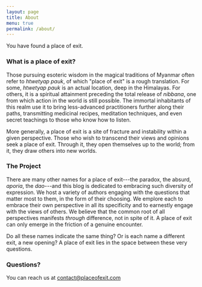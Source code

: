 ```yaml
---
layout: page
title: About
menu: true
permalink: /about/
---
```


You have found a place of exit.

### What is a place of exit?

Those pursuing esoteric wisdom in the magical traditions of Myanmar often refer to *htwetyap pauk*, of which "place of exit" is a rough translation. For some, *htwetyap pauk* is an actual location, deep in the Himalayas. For others, it is a spiritual attainment preceding the total release of *nibbana*, one from which action in the world is still possible. The immortal inhabitants of this realm use it to bring less-advanced practitioners further along their paths, transmitting medicinal recipes, meditation techniques, and even secret teachings to those who know how to listen.

More generally, a place of exit is a site of fracture and instability within a given perspective. Those who wish to transcend their views and opinions seek a place of exit. Through it, they open themselves up to the world; from it, they draw others into new worlds.

### The Project

There are many other names for a place of exit---the paradox, the absurd, *aporia*, the *dao*---and this blog is dedicated to embracing such diversity of expression. We host a variety of authors engaging with the questions that matter most to them, in the form of their choosing. We emplore each to embrace their own perspective in all its specificity and to earnestly engage with the views of others. We believe that the common root of all perspectives manifests *through* difference, not in spite of it. A place of exit can only emerge in the friction of a genuine encounter.

Do all these names indicate the same thing? Or is each name a different exit, a new opening? A place of exit lies in the space between these very questions.

### Questions?

You can reach us at [contact@placeofexit.com](mailto:contact@placeofexit.com)

